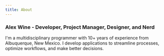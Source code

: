 ```yaml
---
title: About
---
```

### Alex Wine - Developer, Project Manager, Designer, and Nerd

I'm a multidisciplinary programmer with 10+ years of experience from Albuquerque, New Mexico. I develop applications to streamline processes, optimize workflows, and make better decisions.

